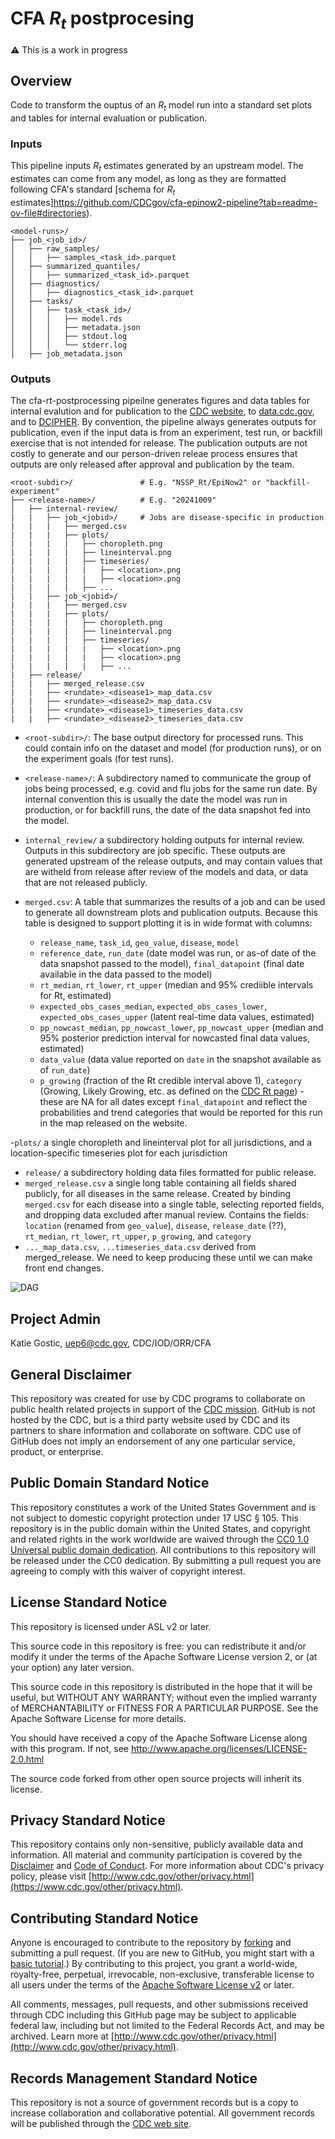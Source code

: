 # CFA $R_t$ postprocesing

⚠️ This is a work in progress

## Overview

Code to transform the ouptus of an $R_t$ model run into a standard set plots and
tables for internal evaluation or publication.

### Inputs
This pipeline inputs $R_t$ estimates generated by an upstream model.
The estimates can come from any model, as long as they are formatted following
CFA's standard [schema for $R_t$ estimates]https://github.com/CDCgov/cfa-epinow2-pipeline?tab=readme-ov-file#directories).

```
<model-runs>/
├── job_<job_id>/
│   ├── raw_samples/
│   │   ├── samples_<task_id>.parquet
│   ├── summarized_quantiles/
│   │   ├── summarized_<task_id>.parquet
│   ├── diagnostics/
│   │   ├── diagnostics_<task_id>.parquet
│   ├── tasks/
│   │   ├── task_<task_id>/
│   │   │   ├── model.rds
│   │   │   ├── metadata.json
│   │   │   ├── stdout.log
│   │   │   └── stderr.log
│   ├── job_metadata.json
```

### Outputs
The cfa-rt-postprocessing pipeilne generates figures and data tables for
internal evalution and for publication to the [CDC website](), to
[data.cdc.gov](), and to [DCIPHER](). By convention, the pipeline always
generates outputs for publication, even if the input data is from an experiment,
test run, or backfill exercise that is not intended for release. The publication
outputs are not costly to generate and our person-driven releae process ensures
that outputs are only released after approval and publication by the team.


```
<root-subdir>/               # E.g. "NSSP_Rt/EpiNow2" or "backfill-experiment"
├── <release-name>/          # E.g. "20241009"
│   ├── internal-review/
|   |   ├── job_<jobid>/     # Jobs are disease-specific in production
|   |   |   ├── merged.csv
|   |   |   ├── plots/
|   |   |   |   ├── choropleth.png
|   |   |   |   ├── lineinterval.png
|   |   |   |   ├── timeseries/
|   |   |   |   |   ├── <location>.png
|   |   |   |   |   ├── <location>.png
|   |   |   |   ├── ...
|   |   ├── job_<jobid>/
|   |   |   ├── merged.csv
|   |   |   ├── plots/
|   |   |   |   ├── choropleth.png
|   |   |   |   ├── lineinterval.png
|   |   |   |   ├── timeseries/
|   |   |   |   |   ├── <location>.png
|   |   |   |   |   ├── <location>.png
|   |   |   |   |   ├── ...
|   ├── release/
|   |   ├── merged_release.csv
|   |   ├── <rundate>_<disease1>_map_data.csv
|   |   ├── <rundate>_<disease2>_map_data.csv
|   |   ├── <rundate>_<disease1>_timeseries_data.csv
|   |   ├── <rundate>_<disease2>_timeseries_data.csv
```

- `<root-subdir>/`: The base output directory for processed runs. This could
contain info on the dataset and model (for production runs), or on the
experiment goals (for test runs).
- `<release-name>/`: A subdirectory named to communicate the group of jobs
being processed, e.g. covid and flu jobs for the same run date.
By internal convention this is usually the date the model was run in production,
or for backfill runs, the date of the data snapshot fed into the model.
- `internal_review/` a subdirectory holding outputs for internal review. Outputs
in this subdirectory are job specific. These outputs are generated upstream of
the release outputs, and may contain values that are witheld from release after
review of the models and data, or data that are not released publicly.
- `merged.csv`: A table that summarizes the results of a job and can
be used to generate all downstream plots and publication outputs. Because this
table is designed to support plotting it is in wide format with columns:

  - `release_name`, `task_id`, `geo_value`, `disease`, `model`
  - `reference_date`, `run_date` (date model was run, or as-of date of the data snapshot passed to the model), `final_datapoint` (final date available in the data passed to the model)
  - `rt_median`, `rt_lower`, `rt_upper` (median and 95% crediible intervals for Rt, estimated)
  - `expected_obs_cases_median`, `expected_obs_cases_lower`, `expected_obs_cases_upper` (latent real-time data values, estimated)
  - `pp_nowcast_median`, `pp_nowcast_lower`, `pp_nowcast_upper` (median and 95% posterior prediction interval for nowcasted final data values, estimated)
  - `data_value` (data value reported on `date` in the snapshot available as of `run_date`)
  - `p_growing` (fraction of the Rt credible interval above 1), `category` (Growing, Likely Growing, etc. as defined on the [CDC Rt page](https://www.cdc.gov/cfa-modeling-and-forecasting/rt-estimates/index.html)) - these are NA for all dates except `final_datapoint` and reflect the probabilities and trend categories that would be reported for this run in the map released on the website.

-`plots/` a single choropleth and lineinterval plot for all jurisdictions, and a
location-specific timeseries plot for each jurisdiction
- `release/` a subdirectory holding data files formatted for public release.
- `merged_release.csv` a single long table containing all fields shared
publicly, for all diseases in the same release. Created by binding `merged.csv`
for each disease into a single table, selecting reported fields, and dropping
data excluded after manual review. Contains the fields:  `location` (renamed from `geo_value`), `disease`, `release_date` (??), `rt_median`, `rt_lower`, `rt_upper`, `p_growing`, and `category`
- `..._map_data.csv`, `...timeseries_data.csv` derived from merged_release. We
need to keep producing these until we can make front end changes.

![DAG](mermaid-diagram-2024-10-205645.png)

## Project Admin

Katie Gostic, uep6@cdc.gov, CDC/IOD/ORR/CFA

## General Disclaimer
This repository was created for use by CDC programs to collaborate on public health related projects in support of the [CDC mission](https://www.cdc.gov/about/organization/mission.htm).  GitHub is not hosted by the CDC, but is a third party website used by CDC and its partners to share information and collaborate on software. CDC use of GitHub does not imply an endorsement of any one particular service, product, or enterprise.

## Public Domain Standard Notice
This repository constitutes a work of the United States Government and is not
subject to domestic copyright protection under 17 USC § 105. This repository is in
the public domain within the United States, and copyright and related rights in
the work worldwide are waived through the [CC0 1.0 Universal public domain dedication](https://creativecommons.org/publicdomain/zero/1.0/).
All contributions to this repository will be released under the CC0 dedication. By
submitting a pull request you are agreeing to comply with this waiver of
copyright interest.

## License Standard Notice
This repository is licensed under ASL v2 or later.

This source code in this repository is free: you can redistribute it and/or modify it under
the terms of the Apache Software License version 2, or (at your option) any
later version.

This source code in this repository is distributed in the hope that it will be useful, but WITHOUT ANY
WARRANTY; without even the implied warranty of MERCHANTABILITY or FITNESS FOR A
PARTICULAR PURPOSE. See the Apache Software License for more details.

You should have received a copy of the Apache Software License along with this
program. If not, see http://www.apache.org/licenses/LICENSE-2.0.html

The source code forked from other open source projects will inherit its license.

## Privacy Standard Notice
This repository contains only non-sensitive, publicly available data and
information. All material and community participation is covered by the
[Disclaimer](https://github.com/CDCgov/template/blob/master/DISCLAIMER.md)
and [Code of Conduct](https://github.com/CDCgov/template/blob/master/code-of-conduct.md).
For more information about CDC's privacy policy, please visit [http://www.cdc.gov/other/privacy.html](https://www.cdc.gov/other/privacy.html).

## Contributing Standard Notice
Anyone is encouraged to contribute to the repository by [forking](https://help.github.com/articles/fork-a-repo)
and submitting a pull request. (If you are new to GitHub, you might start with a
[basic tutorial](https://help.github.com/articles/set-up-git).) By contributing
to this project, you grant a world-wide, royalty-free, perpetual, irrevocable,
non-exclusive, transferable license to all users under the terms of the
[Apache Software License v2](http://www.apache.org/licenses/LICENSE-2.0.html) or
later.

All comments, messages, pull requests, and other submissions received through
CDC including this GitHub page may be subject to applicable federal law, including but not limited to the Federal Records Act, and may be archived. Learn more at [http://www.cdc.gov/other/privacy.html](http://www.cdc.gov/other/privacy.html).

## Records Management Standard Notice
This repository is not a source of government records but is a copy to increase
collaboration and collaborative potential. All government records will be
published through the [CDC web site](http://www.cdc.gov).
